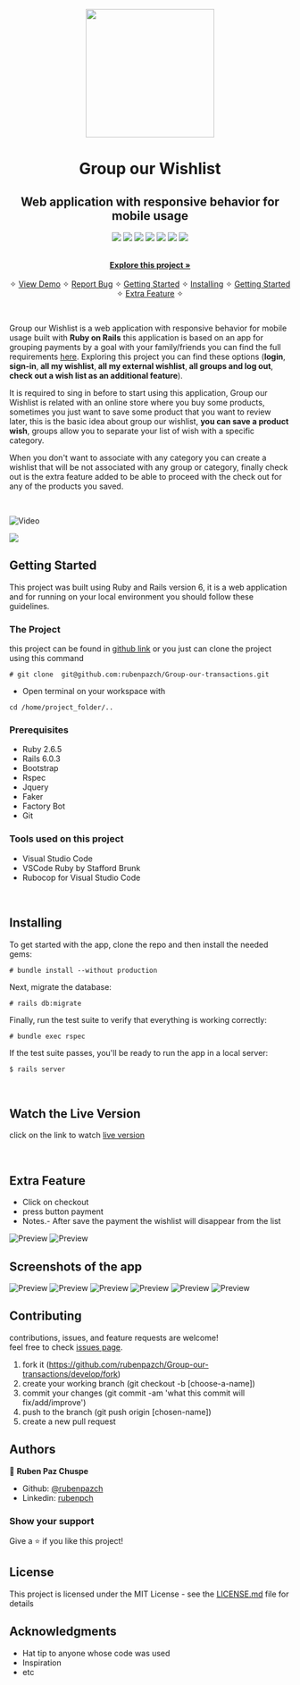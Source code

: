 <p align="center">
    <img src="./images/phone-wishlist.png"
        height="230">
</p>

<p align="center">
    <h1 align="center"> Group our Wishlist   </h1>    
</p>

<p align="center">
    <h2 align="center"> Web application with responsive behavior for mobile usage</h2>    
</p>


<p align="center">
    <a href="https://img.shields.io/badge/Microverse-blueviolet" alt="Contributors">
        <img src="https://img.shields.io/badge/Microverse-blueviolet" /></a>
    <a href="https://ruby-doc.org/core-2.7.0/Array.html" alt="Ruby">
        <img src="https://img.shields.io/badge/Ruby-2.6.5-blue" /></a>
    <a href="https://rubyonrails.org/" alt="Rails">
        <img src="https://img.shields.io/badge/Rails-6.0.3-blue" /></a>
    <a href="https://www.rubydoc.info/gems/bootstrap-sass/3.3.6" alt="Bootstrap-sass">
        <img src="https://img.shields.io/badge/Bootstrap--sass-3.4.1-lightgrey" /></a>
    <a href="https://rspec.info/documentation/" alt="Rspec-rails">
        <img src="https://img.shields.io/badge/Rspec--rails-4.0.0-orange" /></a>
    <a href="https://rubygems.org/gems/pg/versions/0.18.4?locale=es" alt="Postgresql">
        <img src="https://img.shields.io/badge/Postgresql-2.0-yellow" /></a>
    <a href="https://www.heroku.com/" alt="Heroku">
        <img src="https://img.shields.io/badge/Heroku-published-lightgrey" /></a>
</p>

  <p align="center">    
    <br />
    <a href="https://github.com/othneildrew/Best-README-Template"><strong>Explore this project »</strong></a>
    <br />
    <br />&#10023;
    <a href="https://morning-taiga-75196.herokuapp.com/">View Demo</a>   &#10023;  
    <a href="https://github.com/rubenpazch/Group-our-transactions/issues">Report Bug</a>    &#10023;
    <a href="#Getting-Started">Getting Started</a> &#10023; <a href="#Installing">Installing</a> &#10023;
    <a href="#Getting-Started">Getting Started</a> &#10023; <a href="#Extra-Feature">Extra Feature</a> &#10023;
  </p>

<br/>


Group our Wishlist is a web application with responsive behavior for mobile usage
built with <b>Ruby on Rails</b> this application is based on an app for grouping payments by a goal with your family/friends you can find the full requirements   <a href="https://www.notion.so/microverse/Group-our-transactions-ccea2b6642664540a70de9f30bdff4ce" alt="Requirements">here</a>. Exploring this project you can find these options (<b>login</b>, <b> sign-in</b>,<b> all my wishlist</b>,<b> all my external wishlist</b>,<b> all groups and log out</b>, <b> check out a wish list as an additional feature</b>). 

It is required to sing in before to start using this application, Group our Wishlist is related with an online store where you buy some products, sometimes you just want to save some product that you want to review later, this is the basic idea about group our wishlist, <b> you can save a product wish</b>, groups allow you to separate your list of wish with a specific category. 

When you don't want to associate with any category you can create a wishlist that will be not associated with any group or category, finally check out is the extra feature added to be able to proceed with the check out for any of the products you saved.


<br/>

![Video](/images/gif-wishlist.gif)

<img src="/images/gif-wishlist.gif" />

<br/>

## Getting Started

This project was built using Ruby and Rails version 6, it is a web application and for running on your local environment you should follow these guidelines.

### The Project

this project can be found in [github link](https://github.com/rubenpazch/Group-our-transactions) or you just can clone the project using this command 



```
# git clone  git@github.com:rubenpazch/Group-our-transactions.git
```

+ Open terminal on your workspace with

```
cd /home/project_folder/..
```

### Prerequisites

- Ruby 2.6.5
- Rails 6.0.3
- Bootstrap 
- Rspec 
- Jquery
- Faker
- Factory Bot
- Git

### Tools used on this project

- Visual Studio Code
- VSCode Ruby by Stafford Brunk
- Rubocop for Visual Studio Code

<br/>



## Installing


To get started with the app, clone the repo and then install the needed gems:

```
# bundle install --without production
```

Next, migrate the database:

```
# rails db:migrate
```

Finally, run the test suite to verify that everything is working correctly:

```
# bundle exec rspec
```

If the test suite passes, you'll be ready to run the app in a local server:

```
$ rails server
```



<br/>

## Watch the Live Version


click on the link to watch [live version](https://morning-taiga-75196.herokuapp.com/)

<br/>


## Extra Feature

+ Click on checkout 
+ press button payment
+ Notes.- After save the payment the wishlist will disappear from the list

![Preview](/docs/checkout.png)
![Preview](/docs/payment.png)

## Screenshots of the app

![Preview](/docs/login.png)
![Preview](/docs/register.png)
![Preview](/docs/new.png)
![Preview](/docs/profile.png)
![Preview](/docs/login-register.png)
![Preview](/docs/save-wislist.png)

## Contributing

contributions, issues, and feature requests are welcome!<br/>feel free to check [issues page](https://github.com/rubenpazch/Group-our-transactions/issues).

1. fork it (https://github.com/rubenpazch/Group-our-transactions/develop/fork)
2. create your working branch (git checkout -b [choose-a-name])
3. commit your changes (git commit -am 'what this commit will fix/add/improve')
4. push to the branch (git push origin [chosen-name])
5. create a new pull request




## Authors

👤 **Ruben Paz Chuspe**

- Github: [@rubenpazch](https://github.com/rubenpazch)
- Linkedin: [rubenpch](https://www.linkedin.com/in/rubenpch/)


### Show your support

Give a ⭐️ if you like this project!


## License

This project is licensed under the MIT License - see the [LICENSE.md](LICENSE.md) file for details

## Acknowledgments

* Hat tip to anyone whose code was used
* Inspiration
* etc
